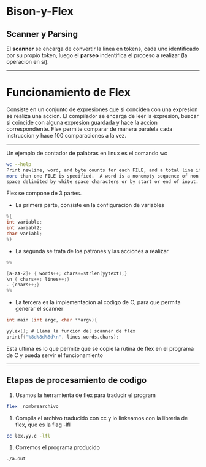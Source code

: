 # Bison-y-Flex
## Scanner y Parsing

El **scanner** se encarga de convertir la linea en tokens, cada uno identificado por su propio token, luego el **parseo** indentifica el proceso a realizar (la operacion en si).

---

# Funcionamiento de Flex

Consiste en un conjunto de expresiones que si conciden con una expresion se realiza una accion. El compilador se encarga de leer la expresion, buscar si coincide con alguna expresion guardada y hace la accion correspondiente. Flex permite comparar de manera paralela cada instruccion y hace 100 comparaciones a la vez.

---

Un ejemplo de contador de palabras en linux es el comando wc

```bash
wc --help
Print newline, word, and byte counts for each FILE, and a total line if
more than one FILE is specified.  A word is a nonempty sequence of non white
space delimited by white space characters or by start or end of input.

```

Flex se compone de 3 partes.

- La primera parte, consiste en la configuracion de variables

```c
%{
int variable;
int variabl2;
char variabl;
%}
```

- La segunda se trata de los patrones y las acciones a realizar

```c
%%

[a-zA-Z]+ { words++; chars+=strlen(yytext);}
\n { chars++; lines++;}
. {chars++;}
%%
```

- La tercera es la implementacion al codigo de C, para que permita generar el scanner

```c
int main (int argc, char **argv){

yylex(); # Llama la funcion del scanner de flex
printf("%8d%8d%8d\n", lines,words,chars);
```

Esta ultima es lo que permite que se copie la rutina de flex en el programa de C y pueda servir el funcionamiento

---

## Etapas de procesamiento de codigo

1. Usamos la herramienta de flex para traducir el program

```bash
flex _nombrearchivo
```

1. Compila el archivo traducido con cc y lo linkeamos con la libreria de flex, que es la flag -lfl 

```bash
cc lex.yy.c -lfl
```

1. Corremos el programa producido
```bash
./a.out
```